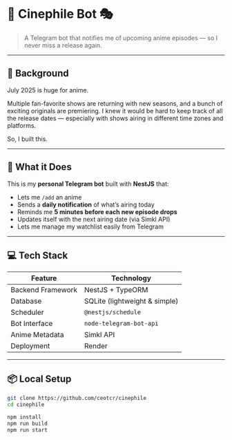 # 🎥 Cinephile Bot 🎭

> A Telegram bot that notifies me of upcoming anime episodes — so I never miss a release again.

---

## 🧠 Background

July 2025 is huge for anime.

Multiple fan-favorite shows are returning with new seasons, and a bunch of exciting originals are premiering. I knew it would be hard to keep track of all the release dates — especially with shows airing in different time zones and platforms.

So, I built this.

---

## 🔔 What it Does

This is my **personal Telegram bot** built with **NestJS** that:

- Lets me `/add` an anime
- Sends a **daily notification** of what’s airing today
- Reminds me **5 minutes before each new episode drops**
- Updates itself with the next airing date (via Simkl API)
- Lets me manage my watchlist easily from Telegram

---

## 💻 Tech Stack

| Feature            | Technology                     |
|--------------------|---------------------------------|
| Backend Framework  | NestJS + TypeORM                |
| Database           | SQLite (lightweight & simple)   |
| Scheduler          | `@nestjs/schedule`              |
| Bot Interface      | `node-telegram-bot-api`         |
| Anime Metadata     | Simkl API                       |
| Deployment         | Render                          |

---

## 📦 Local Setup

```bash
git clone https://github.com/ceotcr/cinephile
cd cinephile

npm install
npm run build
npm run start
